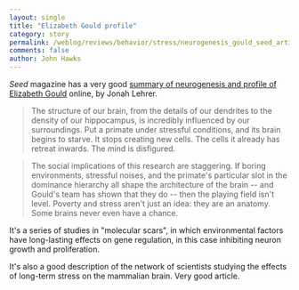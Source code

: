 ```yaml
---
layout: single 
title: "Elizabeth Gould profile" 
category: story
permalink: /weblog/reviews/behavior/stress/neurogenesis_gould_seed_article_2006.html
comments: false 
author: John Hawks 
---
```



<p>
<i>Seed</i> magazine has a very good <a href="http://www.seedmagazine.com/news/2006/02/the_reinvention_of_the_self.php?page=all&p=y">summary of neurogenesis and profile of Elizabeth Gould</a> online, by Jonah Lehrer. 
</p>

<blockquote>The structure of our brain, from the details of our dendrites to the density of our hippocampus, is incredibly influenced by our surroundings. Put a primate under stressful conditions, and its brain begins to starve. It stops creating new cells. The cells it already has retreat inwards. The mind is disfigured.</blockquote>

<blockquote>The social implications of this research are staggering. If boring environments, stressful noises, and the primate's particular slot in the dominance hierarchy all shape the architecture of the brain -- and Gould's team has shown that they do -- then the playing field isn't level. Poverty and stress aren't just an idea: they are an anatomy. Some brains never even have a chance.</blockquote>

<p>
It's a series of studies in "molecular scars", in which environmental factors have long-lasting effects on gene regulation, in this case inhibiting neuron growth and proliferation. 
</p>

<p>
It's also a good description of the network of scientists studying the effects of long-term stress on the mammalian brain. Very good article. 
</p>


